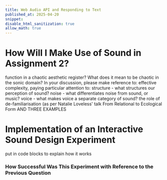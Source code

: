 ```yaml
---
title: Web Audio API and Responding to Text
published_at: 2025-04-20
snippet:
disable_html_sanitization: true
allow_math: true
---
```

# How Will I Make Use of Sound in Assignment 2?
function in a chaotic aesthetic register?
What does it mean to be chaotic in the sonic domain?
 In your discussion, please make reference to:
effective complexity, paying particular attention to:
structure - what structures our perception of sound? 
noise - what differentiates noise from sound, or music?
voice - what makes voice a separate category of sound?
the role of de-familiarisation (as per Natalie Loveless' talk From Relational to Ecological Form
AND THREE EXAMPLES

# Implementation of an Interactive Sound Design Experiment

put in code blocks to explain how it works

### How Successful Was This Experiment with Reference to the Previous Question